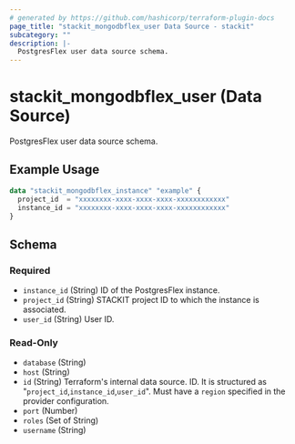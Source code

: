 ```yaml
---
# generated by https://github.com/hashicorp/terraform-plugin-docs
page_title: "stackit_mongodbflex_user Data Source - stackit"
subcategory: ""
description: |-
  PostgresFlex user data source schema.
---
```


# stackit_mongodbflex_user (Data Source)

PostgresFlex user data source schema.

## Example Usage

```terraform
data "stackit_mongodbflex_instance" "example" {
  project_id  = "xxxxxxxx-xxxx-xxxx-xxxx-xxxxxxxxxxxx"
  instance_id = "xxxxxxxx-xxxx-xxxx-xxxx-xxxxxxxxxxxx"
}
```

<!-- schema generated by tfplugindocs -->
## Schema

### Required

- `instance_id` (String) ID of the PostgresFlex instance.
- `project_id` (String) STACKIT project ID to which the instance is associated.
- `user_id` (String) User ID.

### Read-Only

- `database` (String)
- `host` (String)
- `id` (String) Terraform's internal data source. ID. It is structured as "`project_id`,`instance_id`,`user_id`". Must have a `region` specified in the provider configuration.
- `port` (Number)
- `roles` (Set of String)
- `username` (String)
